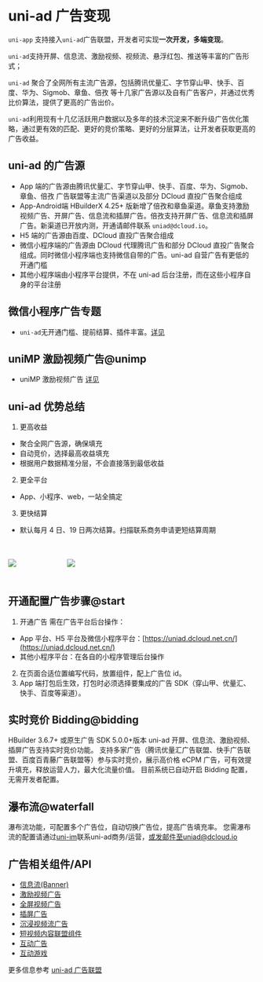 # uni-ad 广告变现

`uni-app` 支持接入`uni-ad`广告联盟，开发者可实现**一次开发，多端变现**。

`uni-ad`支持开屏、信息流、激励视频、视频流、悬浮红包、推送等丰富的广告形式；

`uni-ad` 聚合了全网所有主流广告源，包括腾讯优量汇、字节穿山甲、快手、百度、华为、Sigmob、章鱼、倍孜 等十几家广告源以及自有广告客户，并通过优秀比价算法，提供了更高的广告出价。

`uni-ad`利用现有十几亿活跃用户数据以及多年的技术沉淀来不断升级广告优化策略，通过更有效的匹配、更好的竞价策略、更好的分层算法，让开发者获取更高的广告收益。

## uni-ad 的广告源

- App 端的广告源由腾讯优量汇、字节穿山甲、快手、百度、华为、Sigmob、章鱼、倍孜 广告联盟等主流广告渠道以及部分 DCloud 直投广告聚合组成
- App-Android端 HBuilderX 4.25+ 版新增了倍孜和章鱼渠道。章鱼支持激励视频广告、开屏广告、信息流和插屏广告。倍孜支持开屏广告、信息流和插屏广告。新渠道已开放内测，开通请邮件联系 `uniad@dcloud.io`。
- H5 端的广告源由百度、DCloud 直投广告聚合组成
- 微信小程序端的广告源由 DCloud 代理腾讯广告和部分 DCloud 直投广告聚合组成。同时微信小程序端也支持微信自带的广告。uni-ad 自营广告有更低的开通门槛
- 其他小程序端由小程序平台提供，不在 uni-ad 后台注册，而在这些小程序自身的平台注册

## 微信小程序广告专题

- `uni-ad`无开通门槛、提前结算、插件丰富。[详见](https://uniapp.dcloud.net.cn/component/ad-weixin.html)

## uniMP 激励视频广告@unimp

- uniMP 激励视频广告 [详见](https://uniapp.dcloud.net.cn/uni-ad/unimp.html)

## uni-ad 优势总结

1. 更高收益

- 聚合全网广告源，确保填充
- 自动竞价，选择最高收益填充
- 根据用户数据精准分层，不会直接落到最低收益

2. 更全平台

- App、小程序、web，一站全搞定

3. 更快结算

- 默认每月 4 日、19 日两次结算。扫描联系商务申请更短结算周期

<figure style="margin: 50px 0;">
  <img src="https://web-ext-storage.dcloud.net.cn/doc/ad/wx_qrcode/uni-ad-wx-1.png">
  <img style="margin-left: 100px" src="https://web-ext-storage.dcloud.net.cn/doc/ad/wx_qrcode/uni-ad-wx-2.png">
</figure>

## 开通配置广告步骤@start

1. 开通广告
   需在广告平台后台操作：

- App 平台、H5 平台及微信小程序平台：[https://uniad.dcloud.net.cn/](https://uniad.dcloud.net.cn/)
- 其他小程序平台：在各自的小程序管理后台操作

2. 在页面合适位置编写代码，放置组件，配上广告位 id。
3. App 端打包后生效，打包时必须选择要集成的广告 SDK（穿山甲、优量汇、快手、百度等渠道）。

## 实时竞价 Bidding@bidding

HBuilder 3.6.7+ 或原生广告 SDK 5.0.0+版本 uni-ad 开屏、信息流、激励视频、插屏广告支持实时竞价功能。
支持多家广告（腾讯优量汇广告联盟、快手广告联盟、百度百青藤广告联盟等）参与实时竞价，展示高价格 eCPM 广告，可有效提升填充，释放运营人力，最大化流量价值。
目前系统已自动开启 Bidding 配置，无需开发者配置。

## 瀑布流@waterfall
瀑布流功能，可配置多个广告位，自动切换广告位，提高广告填充率。 您需瀑布流的配置请通过[uni-im](https://im.dcloud.net.cn/#/?joinGroup=65d85fc09847e92db03ff81a&&oauthToken=ffa042cb5287136b8aba3b13a9ce5821)联系uni-ad商务/运营，或发邮件至uniad@dcloud.io

## 广告相关组件/API

- [信息流(Banner)](https://uniapp.dcloud.net.cn/uni-ad/ad-component.html)
- [激励视频广告](https://uniapp.dcloud.net.cn/uni-ad/ad-rewarded-video.html)
- [全屏视频广告](https://uniapp.dcloud.net.cn/uni-ad/ad-fullscreen-video.html)
- [插屏广告](https://uniapp.dcloud.net.cn/uni-ad/ad-interstitial.html)
- [沉浸视频流广告](https://uniapp.dcloud.net.cn/uni-ad/ad-draw.html)
- [短视频内容联盟组件](https://uniapp.dcloud.net.cn/uni-ad/ad-content-page.html)
- [互动广告](https://uniapp.dcloud.net.cn/uni-ad/ad-interactive.html)
- [互动游戏](https://uniapp.dcloud.net.cn/uni-ad/interactive.html)

更多信息参考 [uni-ad 广告联盟](https://uniad.dcloud.net.cn)
